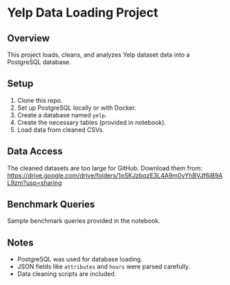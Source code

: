 # Yelp Data Loading Project

## Overview
This project loads, cleans, and analyzes Yelp dataset data into a PostgreSQL database.

## Setup
1. Clone this repo.
2. Set up PostgreSQL locally or with Docker.
3. Create a database named `yelp`.
4. Create the necessary tables (provided in notebook).
5. Load data from cleaned CSVs.

## Data Access
The cleaned datasets are too large for GitHub.
Download them from: https://drive.google.com/drive/folders/1oSKJzbqzE3L4A9m0vYhBVJf6iB9AL9zm?usp=sharing

## Benchmark Queries
Sample benchmark queries provided in the notebook.

## Notes
- PostgreSQL was used for database loading.
- JSON fields like `attributes` and `hours` were parsed carefully.
- Data cleaning scripts are included.
